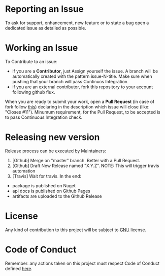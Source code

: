 # Reporting an Issue
To ask for support, enhancement, new feature or to state a bug open a dedicated issue as detailed as possible.

# Working an Issue
To Contribute to an issue:
- if you are a **Contributor**, just Assign yourself the issue. A branch will be automatically created with the pattern issue-N-title. Make sure when pushing that your branch will pass Continuos Integration.
- if you are an external contributor, fork this repository to your account following github flux.

When you are ready to submit your work, open a **Pull Request** (in case of fork follow [this](https://help.github.com/articles/creating-a-pull-request-from-a-fork/)) declaring in the description which issue will close (like: "Closes #11"). 
Minumum requirement, for the Pull Request, to be accepted is to pass Continuous Integration check.

# Releasing new version
Release process can be executed by Maintainers:
1. [Github] Merge on "master" branch. Better with a Pull Request.
1. [Github] Draft New Release named "X.Y.Z". NOTE: This will trigger travis automation
1. [Travis] Wait for travis. In the end:
  * package is published on Nuget
  * api docs is published on Github Pages
  * artifacts are uploaded to the Github Release

# License
Any kind of contribution to this project will be subject to [GNU](LICENSE) license.

# Code of Conduct
Remember: any actions taken on this project must respect Code of Conduct defined [here](CODE_OF_CONDUCT.md).